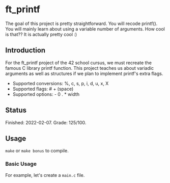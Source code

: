 # ft_printf
The goal of this project is pretty straightforward. You will recode printf().
You will mainly learn about using a variable number of arguments. How cool is that??
It is actually pretty cool :)

## Introduction
For the ft_printf project of the 42 school cursus, we must recreate the famous C library printf function. This project teaches us about variadic arguments as well as structures if we plan to implement printf's extra flags.

- Supported conversions: %, c, s, p, i, d, u, x, X
- Supported flags: # + (space)
- Supported options: - 0 . * width

## Status
Finished: 2022-02-07. Grade: 125/100.

## Usage

``make`` or ``make bonus`` to compile.

### Basic Usage
For example, let's create a ``main.c`` file.
